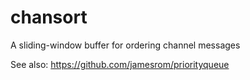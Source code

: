 # chansort
A sliding-window buffer for ordering channel messages

See also: https://github.com/jamesrom/priorityqueue

